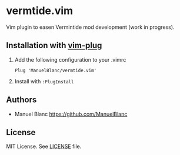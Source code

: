 # vermtide.vim

Vim plugin to easen Vermintide mod development (work in progress).


## Installation with [vim-plug](https://github.com/junegunn/vim-plug)

1. Add the following configuration to your .vimrc

   ```vim
   Plug 'ManuelBlanc/vermtide.vim'
   ```

2. Install with `:PlugInstall`


## Authors

+ Manuel Blanc <https://github.com/ManuelBlanc>


## License

MIT License. See [LICENSE](./LICENSE) file.
